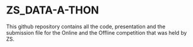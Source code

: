 # ZS_DATA-A-THON

This github repository contains all the code, presentation and the submission file for the Online and the Offline competition that was held by ZS.
